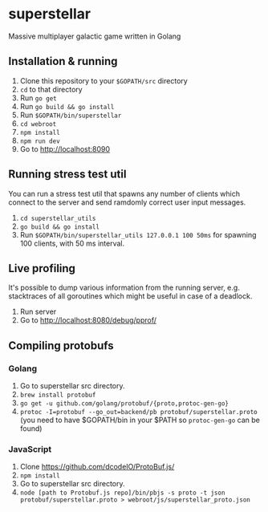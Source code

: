 # superstellar
Massive multiplayer galactic game written in Golang

## Installation & running
1. Clone this repository to your `$GOPATH/src` directory
1. `cd` to that directory
2. Run `go get`
3. Run `go build && go install`
4. Run `$GOPATH/bin/superstellar`
5. `cd webroot`
6. `npm install`
7. `npm run dev`
8. Go to [http://localhost:8090](http://localhost:8090)

## Running stress test util
You can run a stress test util that spawns any number of clients which connect to the server and send ramdomly correct user input messages.

1. `cd superstellar_utils`
1. `go build && go install`
1. Run `$GOPATH/bin/superstellar_utils 127.0.0.1 100 50ms` for spawning 100 clients, with 50 ms interval.

## Live profiling 
It's possible to dump various information from the running server, e.g. stacktraces of all goroutines which might be useful in case of a deadlock. 

1. Run server
1. Go to [http://localhost:8080/debug/pprof/](http://localhost:8080/debug/pprof/)

## Compiling protobufs

### Golang

1. Go to superstellar src directory.
1. `brew install protobuf`
1. `go get -u github.com/golang/protobuf/{proto,protoc-gen-go}`
1. `protoc -I=protobuf --go_out=backend/pb protobuf/superstellar.proto` (you
   need to have $GOPATH/bin in your $PATH so `protoc-gen-go` can be found)

### JavaScript

1. Clone https://github.com/dcodeIO/ProtoBuf.js/
1. `npm install`
1. Go to superstellar src directory.
1. `node [path to Protobuf.js repo]/bin/pbjs -s proto -t json protobuf/superstellar.proto > webroot/js/superstellar_proto.json`
